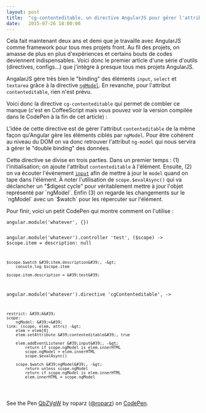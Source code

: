 ```yaml
---
layout: post
title:  "cg-contenteditable, un directive AngularJS pour gérer l'attribut contenteditable"
date:   2015-07-26 18:00:00
---
```


Cela fait maintenant deux ans et demi que je travaille avec AngularJS comme framework
pour tous mes projets front. Au fil des projets, on amasse de plus en plus d'expériences
et certains bouts de codes deviennent indispensables. Voici donc le premier article
d'une série d'outils (directives, configs...) que j'intègre à presque tous mes projets
AngularJS<!--break-->.

AngalarJS gère très bien le "binding" des éléments `input`, `select` et `textarea` grâce à la
directive [`ngModel`](https://docs.angularjs.org/api/ng/directive/ngModel). En revanche,
pour l'attribut `contenteditable`, rien n'est prévu.

Voici donc la directive `cg-contenteditable` qui permet de combler ce manque (c'est
en CoffeeScript mais vous pouvez voir la version compilée dans le CodePen à la fin
de cet article) :

<script src="https://gist.github.com/roparz/b10425d9c5b97c22991c.js"></script>

L'idée de cette directive est de gérer l'attribut `contenteditable` de la même façon
qu'Angular gère les éléments ciblés par `ngModel`. Pour être cohérent au niveau du DOM
on va donc retrouver l'attribut `ng-model` qui nous servira à gérer le "double binding"
des données.

Cette directive se divise en trois parties. Dans un premier temps : (1) l'initialisation;
on ajoute l'attribut `contenteditable` à l'élément. Ensuite, (2) on va écouter l'événement
[`input`](https://developer.mozilla.org/en-US/docs/Web/Events/input) afin de mettre à jour
le `model` quand on tape dans l'élément. À noter l'utilisation de `scope.$evalAsync()`
qui va déclancher un "$digest cycle" pour véritablement mettre à jour l'objet représenté
par `ngModel`. Enfin (3) on regarde les changements sur le `ngModel` avec un `$watch`
pour les répercuter sur l'élément.

Pour finir, voici un petit CodePen qui montre comment on l'utilise :

<div data-height="268" data-theme-id="17274" data-slug-hash="QbZVgW" data-default-tab="html" data-user="roparz" class='codepen'><pre><code>angular.module(&#39;whatever&#39;, {})

angular.module(&#39;whatever&#39;).controller &#39;test&#39;, ($scope) -&gt;
    $scope.item =
        description: null

    $scope.$watch &#39;item.description&#39;, -&gt;
        console.log $scope.item

    $scope.item.description = &#39;test&#39;

angular.module(&#39;whatever&#39;).directive &#39;cgContenteditable&#39;, -&gt;

    restrict: &#39;A&#39;
    scope:
        ngModel: &#39;=&#39;
    link: (scope, elem, attrs) -&gt;
        elem = elem[0]
        elem.setAttribute &#39;contenteditable&#39;, true

        elem.addEventListener &#39;input&#39;, -&gt;
            return if scope.ngModel is elem.innerHTML
            scope.ngModel = elem.innerHTML
            scope.$evalAsync()

        scope.$watch &#39;ngModel&#39;, -&gt;
            return unless scope.ngModel
            return if scope.ngModel is elem.innerHTML
            elem.innerHTML = scope.ngModel
</code></pre>
<p>See the Pen <a href='http://codepen.io/roparz/pen/QbZVgW/'>QbZVgW</a> by roparz (<a href='http://codepen.io/roparz'>@roparz</a>) on <a href='http://codepen.io'>CodePen</a>.</p>
</div><script async src="//assets.codepen.io/assets/embed/ei.js"></script>
